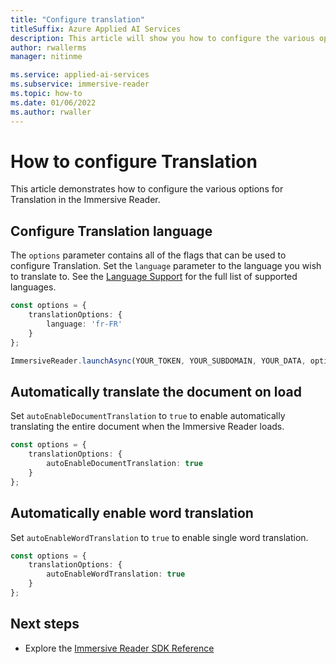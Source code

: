 ```yaml
---
title: "Configure translation"
titleSuffix: Azure Applied AI Services
description: This article will show you how to configure the various options for translation.
author: rwallerms
manager: nitinme

ms.service: applied-ai-services
ms.subservice: immersive-reader
ms.topic: how-to
ms.date: 01/06/2022
ms.author: rwaller
---
```


# How to configure Translation

This article demonstrates how to configure the various options for Translation in the Immersive Reader.

## Configure Translation language

The `options` parameter contains all of the flags that can be used to configure Translation. Set the `language` parameter to the language you wish to translate to. See the [Language Support](./language-support.md) for the full list of supported languages.

```typescript
const options = {
    translationOptions: {
        language: 'fr-FR'
    }
};

ImmersiveReader.launchAsync(YOUR_TOKEN, YOUR_SUBDOMAIN, YOUR_DATA, options);
```

## Automatically translate the document on load

Set `autoEnableDocumentTranslation` to `true` to enable automatically translating the entire document when the Immersive Reader loads.

```typescript
const options = {
    translationOptions: {
        autoEnableDocumentTranslation: true
    }
};
```

## Automatically enable word translation

Set `autoEnableWordTranslation` to `true` to enable single word translation.

```typescript
const options = {
    translationOptions: {
        autoEnableWordTranslation: true
    }
};
```

## Next steps

* Explore the [Immersive Reader SDK Reference](./reference.md)